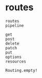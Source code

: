 # routes

```@docs
routes
pipeline
```

```@docs
get
post
delete
patch
put
options
resources
```

```@docs
Routing.empty!
```
